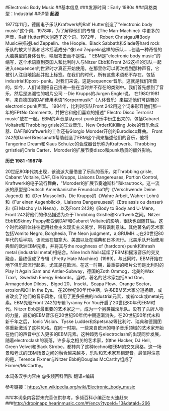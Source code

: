 #Electronic Body Music
##基本信息
###发源时间：Early 1980s
###风格类型：Industrial
##详情
**起源**



1977年11月，德国电子乐队Kraftwerk的Ralf Hutter创造了"electronic body
music"这个词，1978年，为了解释他们的专辑《The Man-Machine》中更多的声音，Ralf Hutter再次创造了这个词。1972年，
Robert Christgau用Body Music来描述Led Zeppelin、the Hoople、Black Sabbath和Slade等hard
rock乐队的放大节奏和艺术摇滚成分:"像Led Zeppelin这样的乐队……创造一种奇怪的大脑类型的身体音乐，唤起攻击而不是性。"
EBM是"electronic body music"的缩写，这个术语直到英国人和比利时人与Nitzer Ebb和Front
242这样的乐队一起进入sequencer的世界时才真正开始使用。在那里你可以再次找到那种声音，它被引人注目地拾起并贴上标签。在我们的时代，所有这些术语都不存在，包括industrial和post-
punk。对我们来说，这是sequencer音乐，这就是我们所做的。如今，人们试图把自己挤进一些在当时并不存在的类别中。我们首先想到了音乐，然后是追溯性的唱片公司
--Die Krupps的Jurgen Engler说。
在1980/1981年，来自德国的DAF使用术语"Korpermusik"（人体音乐）来描述他们可跳舞的electronic punk声音。
1984年，比利时乐队Front 242用这个词来形容他们那一年的EP《No Comment》，并把它和他们喜欢的描述" Electro Disco
Terrorist music"放在一起。EBM的声音是从post-punk音乐中衍生出来的，包括Cabaret Voltaire和Throbbing
grisle的工业音乐、New Order和Killing Joke的音乐合成器、DAF和Kraftwerk的工作还有Giorgio
Moroder开创的Eurodisco舞曲。 Front 242的Daniel
Bressanutti帮助创造了EBM这个词来描述他们的音乐，他将Tangerine Dream和Klaus
Schulze的合成器音乐称为Kraftwerk、Throbbing grristle的Chris
Carter、Moroder的扩展节奏disco和punk场景的额外影响。



**历史 1981 -1987年**



20世纪80年代初出现，该流派大量借鉴了乐队的音乐，如Throbbing grisle, Cabaret Voltaire, DAF, Die
Krupps, Liaisons Dangereuses, Portion Control,
Kraftwerk的电子流行舞曲，"Moroder的扩展节奏迪斯科"和krautrock。这一流派的原型是Deutsch Amerikanische
Freundschaft的《Verschwende Deine Jugend》和《Der Mussolini》，Die Krupps的《Wahre
Arbeit, Wahrer Lohn》和《Fur einen Augenblick》，Liaisons Dangereuses的《Etre assis
ou danser》和《El Macho y la Nena》，以及Front 242的《Body to Body and U-Men》。 Front
242将他们的作品描述为介于Throbbing Gristle和Kraftwerk之间。Nitzer Ebb和Skinny
Puppy都受到DAF和Cabaret
Voltaire的影响，很快也跟随其后。这个时代的群体往往运用社会主义现实主义美学，带有讽刺意味。其他著名的艺术家包括Vomito Negro,
Borghesia, The Neon
judgment，a;GRUMH...;在20世纪80年代的后半期，该流派在加拿大、美国以及在瑞典和日本流行。北美乐队开始使用典型的欧洲EBM元素，并将其与the
roughness of (hardcore) punk和thrash metal (industrial metal)相结合。Nine Inch
Nails延续了EBM和摇滚音乐的交叉融合，最终促成了专辑《Pretty Hate
Machine》(1989)。与此同时，EBM开始在地下俱乐部流行起来，尤其是在欧洲。在这一时期，最重要的唱片公司是比利时的Play It Again
Sam and Antler-Subway，德国的Zoth Ommog，北美的Wax Trax!，Swedish Energy
Rekords。当时，著名的艺术家包括And One、Armageddon Dildos、Bigod 20、Insekt、Scapa Flow、Orange
Sector、erosion和Oil In the Eye。
在20世纪90年代中期，许多EBM艺术家分道扬镳，或者改变了他们的音乐风格，借用了更多扭曲的industrial元素，或者rock或metal元素。EBM先驱Front
242的专辑Tyranny For You开启了20世纪80年代EBM时代。Nitzer
Ebb是最重要的艺术家之一，成为一个另类摇滚乐队。没有了头牌人物的力量，最初的EBM音乐在20世纪90年代中期逐渐消失。在20世纪90年代末和新千年之后，
Ionic Vision、Tyske
Ludder和Spetsnaz等比利时、瑞典和德国团体重新激活了这种风格。在同一时期，一些来自欧洲的电子音乐领域的艺术家开始在他们的声音中加入更多的EBM元素。这种趋势与electroclash的出现同步发展，随着electroclash的衰落，许多与之相关的艺术家，如the
Hacker, DJ Hell, Green Velvet和Black
Strobe，都转向了这种techno和EBM的交叉风格。这一场景和老式的EBM场景之间的融合越来越多，乐队和艺术家互相混音。最值得注意的是，Terence
Fixmer与Nitzer Ebb的Douglas McCarthy组成了Fixmer/McCarthy。

  
本词条汉字内容由 @多频百科团队 翻译+编辑

参考链接：https://en.wikipedia.org/wiki/Electronic_body_music

###本词条内容暂未完善仅供参考，多频百科小编正在火速赶来
###http://dropinapp.hearinmusic.com/#/ency?typeId=13&dataId=266
